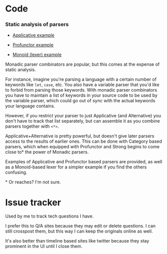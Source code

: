 # Code

### Static analysis of parsers

+ [Applicative example](./haskell/ApplicativeParser.hs)

+ [Profunctor example](./haskell/ProfunctorParser.hs)

+ [Monoid (lexer) example](./haskell/MonoidLexer.hs)

Monadic parser combinators are popular, but this comes at the expense of static analysis.

For instance, imagine you're parsing a language with a certain number of keywords like `let`, `case`, etc. You also have a variable parser that you'd like to forbid from parsing those keywords. With monadic parser combinators you have to maintain a list of keywords in your source code to be used by the variable parser, which could go out of sync with the actual keywords your language contains.

However, if you restrict your parser to just Applicative (and Alternative) you don't have to track that list separately, but can assemble it as you combine parsers together with `<*>`.

Applicative+Alternative is pretty powerful, but doesn't give later parsers access to the results of earlier ones. This can be done with Category based parsers, which when equipped with Profunctor and Strong begins to come close to\* the power of Monadic parsers.

Examples of Applicative and Profunctor based parsers are provided, as well as a Monoid-based lexer for a simpler example if you find the others confusing.

\* Or reaches? I'm not sure.

# Issue tracker

Used by me to track tech questions I have.

I prefer this to Q/A sites because they may edit or delete questions. I can still crosspost them, but this way I can keep the originals online as well.

It's also better than timeline based sites like twitter because they stay prominent in the UI until I close them.